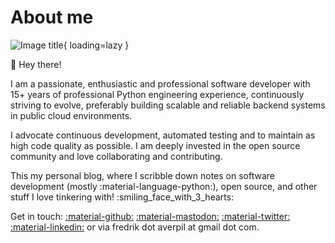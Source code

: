 # About me

![Image title](https://github.com/fredrikaverpil.png){ loading=lazy }

:wave: Hey there!

I am a passionate, enthusiastic and professional software developer with 15+ years of professional Python engineering experience, continuously striving to evolve, preferably building scalable and reliable backend systems in public cloud environments.

I advocate continuous development, automated testing and to maintain as high code quality as possible. I am deeply invested in the open source community and love collaborating and contributing.

This my personal blog, where I scribble down notes on software development (mostly :material-language-python:), open source, and other stuff I love tinkering with! :smiling_face_with_3_hearts:

Get in touch: [:material-github:](https://github.com/fredrikaverpil)
[:material-mastodon:](https://fosstodon.org/@fredrikaverpil)
[:material-twitter:](https://twitter.com/fredrikaverpil)
[:material-linkedin:](https://www.linkedin.com/in/fredrik/) or via fredrik dot averpil at gmail dot com.
